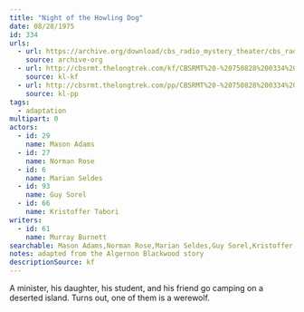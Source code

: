 ```yaml
---
title: "Night of the Howling Dog"
date: 08/28/1975
id: 334
urls: 
  - url: https://archive.org/download/cbs_radio_mystery_theater/cbs_radio_mystery_theater-0301-0350.zip/cbs_radio_mystery_theater-0301-0350%2Fcbsrmt_0334_night_of_the_howling_dog.mp3
    source: archive-org
  - url: http://cbsrmt.thelongtrek.com/kf/CBSRMT%20-%20750828%200334%20Night%20Of%20The%20Howling%20Dog_kf.mp3
    source: kl-kf
  - url: http://cbsrmt.thelongtrek.com/pp/CBSRMT%20-%20750828%200334%20Night%20of%20the%20Howling%20Dog_pp.mp3
    source: kl-pp
tags: 
  - adaptation
multipart: 0
actors:  
  - id: 29
    name: Mason Adams  
  - id: 27
    name: Norman Rose  
  - id: 6
    name: Marian Seldes  
  - id: 93
    name: Guy Sorel  
  - id: 66
    name: Kristoffer Tabori
writers:  
  - id: 61
    name: Murray Burnett
searchable: Mason Adams,Norman Rose,Marian Seldes,Guy Sorel,Kristoffer Tabori Murray Burnett
notes: adapted from the Algernon Blackwood story
descriptionSource: kf
---
```

A minister, his daughter, his student, and his friend go camping on a deserted island. Turns out, one of them is a werewolf.